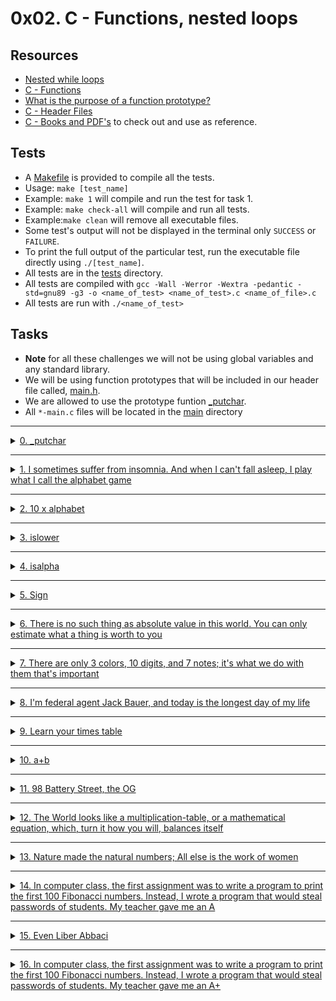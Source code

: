 # 0x02. C - Functions, nested loops

## Resources

- [Nested while loops](https://www.youtube.com/watch?v=Z3iGeQ1gIss)
- [C - Functions](https://www.tutorialspoint.com/cprogramming/c_functions.htm)
- [What is the purpose of a function prototype?](https://www.geeksforgeeks.org/what-is-the-purpose-of-a-function-prototype/)
- [C - Header Files](https://www.tutorialspoint.com/cprogramming/c_header_files.htm)
- [C - Books and PDF's](../references) to check out and use as reference.


## Tests

- A [Makefile](./Makefile) is provided to compile all the tests.
- Usage: `make [test_name]`
- Example: `make 1` will compile and run the test for task 1.
- Example: `make check-all` will compile and run all tests.
- Example:`make clean` will remove all executable files.
- Some test's output will not be displayed in the terminal only `SUCCESS` or `FAILURE`.
- To print the full output of the particular test, run the executable file directly using `./[test_name]`.
- All tests are in the [tests](./tests) directory.
- All tests are compiled with `gcc -Wall -Werror -Wextra -pedantic -std=gnu89 -g3 -o <name_of_test> <name_of_test>.c <name_of_file>.c`
- All tests are run with `./<name_of_test>`

## Tasks

- **Note** for all these challenges we will not be using global variables and any standard library.
- We will be using function prototypes that will be included in our header file called, [main.h](./main.h).
- We are allowed to use the prototype funtion [\_putchar](https://github.com/holbertonschool/_putchar.c/blob/master/_putchar.c).
- All `*-main.c` files will be located in the [main](./tests) directory

---
<details>
<summary><a href="./0-putchar.c">0. _putchar</a></summary><br>


Write a program that prints `_putchar`, followed by a new line.

-   The program should return `0`

> Compile this way: 
> ```
> gcc -Wall -pedantic -Werror -Wextra -std=gnu89 _putchar.c main/1-main.c 0-putchar.c -o 0-putchar
> ```

> Run it with: `./0-putchar`

> Output:
> ```
>_putchar
>```


</details>

---

<details>
<summary><a href="./1-alphabet.c">1. I sometimes suffer from insomnia. And when I can't fall asleep, I play what I call the alphabet game</a></summary><br>
Write a function that prints the alphabet, in lowercase, followed by a new line.

-   Prototype: `void print_alphabet(void);`
-   You can only use `_putchar` twice in your code

> Main:
```c
#include "main.h"

/**
 * main - check the code
 *
 * Return: Always 0.
 */
int main(void)
{
    print_alphabet();
    return (0);
}
```

> Compile this way: 
> ```
> gcc -Wall -pedantic -Werror -Wextra -std=gnu89 _putchar.c main/1-main.c 1-alphabet.c -o 1-alphabet
> ```

> Run it with: `./1-alphabet.c`

> Output:
> ```
>abcdefghijklmnopqrstuvwxyz
>```

</details>

---

<details>
<summary><a href="./2-print_alphabet_x10.c">2. 10 x alphabet</a></summary><br>

Write a function that prints 10 times the alphabet, in lowercase, followed by a new line.

-   Prototype: `void print_alphabet_x10(void);`
-   You can only use `_putchar` twice in your code

> Main:
```c
#include "main.h"

/**
 * main - check the code.
 *
 * Return: Always 0.
 */
int main(void)
{
    print_alphabet_x10();
    return (0);
}
```

> Compile this way: 
> ```
> gcc -Wall -pedantic -Werror -Wextra -std=gnu89 _putchar.c main/2-main.c 2-print_alphabet_x10.c -o 2-alphabet_x10
> ```

> Run: `./2-alphabet_x10 `

>Output:
>```shell
>abcdefghijklmnopqrstuvwxyz
>abcdefghijklmnopqrstuvwxyz
>abcdefghijklmnopqrstuvwxyz
>abcdefghijklmnopqrstuvwxyz
>abcdefghijklmnopqrstuvwxyz
>abcdefghijklmnopqrstuvwxyz
>abcdefghijklmnopqrstuvwxyz
>abcdefghijklmnopqrstuvwxyz
>abcdefghijklmnopqrstuvwxyz
>abcdefghijklmnopqrstuvwxyz
>```

</details>

---

<details>

<summary><a  href="./3-islower.c">3. islower</a></summary><br>

Write a function that checks for lowercase character.

-   Prototype: `int _islower(int c);`
-   Returns `1` if `c` is lowercase
-   Returns `0` otherwise

FYI: The standard library provides a similar function: `islower`. Run `man islower` to learn more.
>Main
```c
#include "main.h"

/**
 * main - check the code.
 *
 * Return: Always 0.
 */
int main(void)
{
    int r;

    r = _islower('H');
    _putchar(r + '0');
    r = _islower('o');
    _putchar(r + '0');
    r = _islower(108);
    _putchar(r + '0');
    _putchar('\n');
    return (0);
}
```
> Compile this way: 
> ```
> gcc -Wall -pedantic -Werror -Wextra -std=gnu89 _putchar.c main/3-main.c 3-islower.c -o 3-islower
> ```

>Run it with: `./3-islower`

>Output:
>```shell
>011
>```

</details>

---

<details>

<summary><a  href="./4-isalpha.c">4. isalpha</a></summary><br>
  Write a function that checks for alphabetic character.

-   Prototype: `int _isalpha(int c);`
-   Returns `1` if `c` is a letter, lowercase or uppercase
-   Returns `0` otherwise

FYI: The standard library provides a similar function: `isalpha`. Run `man isalpha` to learn more.

>Main:
```c
#include "main.h"

/**
 * main - check the code.
 *
 * Return: Always 0.
 */
int main(void)
{
    int r;

    r = _isalpha('H');
    _putchar(r + '0');
    r = _isalpha('o');
    _putchar(r + '0');
    r = _isalpha(108);
    _putchar(r + '0');
    r = _isalpha(';');
    _putchar(r + '0');
    _putchar('\n');
    return (0);
}
```
> Compile this way: 
> ```
> gcc -Wall -pedantic -Werror -Wextra -std=gnu89 _putchar.c 4-main.c 4-isalpha.c -o 4-isalpha
> ```

>Run it with: `./4-isalpha`

>Output:
>```shell
>1110
>```

</details>

---

<details>

<summary><a  href="./5-sign.c">5. Sign</a></summary><br>

Write a function that prints the sign of a number.

-   Prototype: `int print_sign(int n);`
-   Returns `1` and prints `+` if `n` is greater than zero
-   Returns `0` and prints `0` if `n` is zero
-   Returns `-1` and prints `-` if `n` is less than zero

>Main:
```c
#include "main.h"

/**
 * main - check the code.
 *
 * Return: Always 0.
 */
int main(void)
{
    int r;

    r = print_sign(98);
    _putchar(',');
    _putchar(' ');
    _putchar(r + '0');
    _putchar('\n');
    r = print_sign(0);
    _putchar(',');
    _putchar(' ');
    _putchar(r + '0');
    _putchar('\n');
    r = print_sign(0xff);
    _putchar(',');
    _putchar(' ');
    _putchar(r + '0');
    _putchar('\n');
    r = print_sign(-1);
    _putchar(',');
    _putchar(' ');
    _putchar(r + '0');
    _putchar('\n');
    return (0);
}
```
> Compile this way: 
> ```
> gcc -Wall -pedantic -Werror -Wextra -std=gnu89 _putchar.c 5-main.c 5-sign.c -o 5-sign
> ```

>Run it with: `./5-sign`

>Output:
>```shell
>+, 1
>0, 0
>+, 1
>-, /
>```

</details>

---

<details>

<summary><a  href="./6-abs.c">6. There is no such thing as absolute value in this world. You can only estimate what a thing is worth to you</a></summary><br>
Write a function that computes the absolute value of an integer.

-   Prototype: `int _abs(int);`

FYI: The standard library provides a similar function: `abs`. Run `man abs` to learn more.

>Main:
```c
#include "main.h"
#include <stdio.h>

/**
 * main - check the code
 *
 * Return: Always 0.
 */
int main(void)
{
    int r;

    r = _abs(-1);
    printf("%d\n", r);
    r = _abs(0);
    printf("%d\n", r);
    r = _abs(1);
    printf("%d\n", r);
    r = _abs(-98);
    printf("%d\n", r);
    return (0);
}
```

> Compile this way: 
> ```
>  gcc -Wall -pedantic -Werror -Wextra -std=gnu89 _putchar.c 6-main.c 6-abs.c -o 6-abs
> ```

>Run it with: `./6-abs`

>Output:
>```shell
>1
>0
>1
>98
>```

</details>

---

<details>

<summary><a  href="./7-print_last_digit.c">7. There are only 3 colors, 10 digits, and 7 notes; it's what we do with them that's important</a></summary><br>

Write a function that prints the last digit of a number.

-   Prototype: `int print_last_digit(int);`
-   Returns the value of the last digit

>Main:
```c
#include "main.h"

/**
 * main - check the code
 *
 * Return: Always 0.
 */
int main(void)
{
    int r;

    print_last_digit(98);
    print_last_digit(0);
    r = print_last_digit(-1024);
    _putchar('0' + r);
    _putchar('\n');
    return (0);
}
```

> Compile this way: 
> ```
>  gcc -Wall -pedantic -Werror -Wextra -std=gnu89 _putchar.c 7-main.c 7-print_last_digit.c -o 7-last_digit
> ```

>Run it with: `./7-last_digit`

>Output:
>```shell
>8044
>```

</details>

---

<details>

<summary><a  href="./8-24_hours.c">8. I'm federal agent Jack Bauer, and today is the longest day of my life</a></summary><br>

Write a function that prints every minute of the day of Jack Bauer, starting from 00:00 to 23:59.

-   Prototype: `void jack_bauer(void);`
-   You can listen to [this soundtrack](https://intranet.alxswe.com/rltoken/aNwRcWg7MPM1J2lYuuuBjA "this soundtrack") while coding :)

>Main:
```c
#include "main.h"

/**
 * main - check the code
 *
 * Return: Always 0.
 */
int main(void)
{
    jack_bauer();
    return (0);
}
julien@ubuntu:~/0x02$ gcc -Wall -pedantic -Werror -Wextra -std=gnu89 _putchar.c 8-main.c 8-24_hours.c -o 8-24
julien@ubuntu:~/0x02$ ./8-24 | head
00:00
00:01
00:02
00:03
00:04
00:05
00:06
00:07
00:08
00:09
julien@ubuntu:~/0x02$ ./8-24 | tail
23:50
23:51
23:52
23:53
23:54
23:55
23:56
23:57
23:58
23:59
julien@ubuntu:~/0x02$ ./8-24 | wc -l
1440
julien@ubuntu:~/0x02$ 
```

> Compile this way: 
> ```
>  gcc -Wall -pedantic -Werror -Wextra -std=gnu89 _putchar.c 8-main.c 8-24_hours.c -o 8-24
> ```

>Output:
>```shell
>julien@ubuntu:~/0x02$ ./8-24 | head
>00:00
>00:01
>00:02
>00:03
>00:04
>00:05
>00:06
>00:07
>00:08
>00:09
>julien@ubuntu:~/0x02$ ./8-24 | tail
>23:50
>23:51
>23:52
>23:53
>23:54
>23:55
>23:56
>23:57
>23:58
>23:59
>julien@ubuntu:~/0x02$ ./8-24 | wc -l
>1440
>```

</details>

---

<details>

<summary><a  href="./9-times_table.c">9. Learn your times table</a></summary><br>

Write a function that prints the 9 times table, starting with 0.

-   Prototype: `void times_table(void);`
-   Format: see example

>Main:
```c
julien@ubuntu:~/0x02$ cat 9-main.c
#include "main.h"

/**
 * main - check the code
 *
 * Return: Always 0.
 */
int main(void)
{
    times_table();
    return (0);
}
```
> Compile this way: 
> ```
>  gcc -Wall -pedantic -Werror -Wextra -std=gnu89 _putchar.c 9-main.c 9-times_table.c -o 9-times_table
> ```

>Output:
>```shell
>ulien@ubuntu:~/0x02$ ./9-times_table | cat -e
>0,  0,  0,  0,  0,  0,  0,  0,  0,  0$
>0,  1,  2,  3,  4,  5,  6,  7,  8,  9$
>0,  2,  4,  6,  8, 10, 12, 14, 16, 18$
>0,  3,  6,  9, 12, 15, 18, 21, 24, 27$
>0,  4,  8, 12, 16, 20, 24, 28, 32, 36$
>0,  5, 10, 15, 20, 25, 30, 35, 40, 45$
>0,  6, 12, 18, 24, 30, 36, 42, 48, 54$
>0,  7, 14, 21, 28, 35, 42, 49, 56, 63$
>0,  8, 16, 24, 32, 40, 48, 56, 64, 72$
>0,  9, 18, 27, 36, 45, 54, 63, 72, 81$
>julien@ubuntu:~/0x02$ ./9-times_table | tr ' ' . | cat -e
>0,..0,..0,..0,..0,..0,..0,..0,..0,..0$
>0,..1,..2,..3,..4,..5,..6,..7,..8,..9$
>0,..2,..4,..6,..8,.10,.12,.14,.16,.18$
>0,..3,..6,..9,.12,.15,.18,.21,.24,.27$
>0,..4,..8,.12,.16,.20,.24,.28,.32,.36$
>0,..5,.10,.15,.20,.25,.30,.35,.40,.45$
>0,..6,.12,.18,.24,.30,.36,.42,.48,.54$
>0,..7,.14,.21,.28,.35,.42,.49,.56,.63$
>0,..8,.16,.24,.32,.40,.48,.56,.64,.72$
>0,..9,.18,.27,.36,.45,.54,.63,.72,.81$
>``` 
</details>

---

<details>
<summary><a  href="./10-add.c">10. a+b</a></summary><br>

Write a function that adds two integers and returns the result.

-   Prototype: `int add(int, int);`

>Main:
```c
#include "main.h"
#include <stdio.h>

/**
 * main - check the code
 *
 * Return: Always 0.
 */
int main(void)
{
    int n;

    n = add(89, 9);
    printf("%d\n", n);
    return (0);
}
julien@ubuntu:~/0x02$ ./10-add 
98
```
  > Compile this way:
> ```
> gcc -Wall -pedantic -Werror -Wextra -std=gnu89 _putchar.c 10-main.c 10-add.c -o 10-add
> ```

>Output:
>```shell
>julien@ubuntu:~/0x02$ ./10-add 
>98
>```
</details>

---

<details>
<summary><a  href="./11-print_to_98.c">11. 98 Battery Street, the OG</a></summary><br>
Write a function that prints all natural numbers from `n` to `98`, followed by a new line.

-   Prototype: `void print_to_98(int n);`
-   Numbers must be separated by a comma, followed by a space
-   Numbers should be printed in order
-   The first printed number should be the number passed to your function
-   The last printed number should be `98`
-   You are allowed to use the standard library

>Main:
```c
#include "main.h"

/**
 * main - check the code
 *
 * Return: Always 0.
 */
int main(void)
{
    print_to_98(0);
    print_to_98(98);
    print_to_98(111);
    print_to_98(81);
    print_to_98(-10);
    return (0);
}
```
> Compile this way:
> ```
> gcc -Wall -pedantic -Werror -Wextra -std=gnu89 _putchar.c 11-main.c 11-print_to_98.c -o 11-98
> ```

>Output:
>```shell
> julien@ubuntu:~/0x02$ ./11-98 
>0, 1, 2, 3, 4, 5, 6, 7, 8, 9, 10, 11, 12, 13, 14, 15, 16, 17, 18, 19, 20, 21, 22, 23, 24, 25,26,  27, 28, 29, 30, 31, 32, 33, 34, 35, 36, 37, 38, 39, 40, 41, 42, 43, 44, 45, 46, 47, 48,49,  50, 51, 52, 53, 54, 55, 56, 57, 58, 59, 60, 61, 62, 63, 64, 65, 66, 67, 68, 69, 70, 71,72,  73, 74, 75, 76, 77, 78, 79, 80, 81, 82, 83, 84, 85, 86, 87, 88, 89, 90, 91, 92, 93, 94,95,  96, 97, 98
>98
>111, 110, 109, 108, 107, 106, 105, 104, 103, 102, 101, 100, 99, 98
>81, 82, 83, 84, 85, 86, 87, 88, 89, 90, 91, 92, 93, 94, 95, 96, 97, 98
>-10, -9, -8, -7, -6, -5, -4, -3, -2, -1, 0, 1, 2, 3, 4, 5, 6, 7, 8, 9, 10, 11, 12, 13, 14, 15, 16, 17, 18, 19, 20, 21, 22, 23, 24, 25, 26, 27, 28, 29, 30, 31, 32, 33, 34, 35, 36, 37, 38, 39, 40, 41, 42, 43, 44, 45, 46, 47, 48, 49, 50, 51, 52, 53, 54, 55, 56, 57, 58, 59, 60, 61, 62, 63, 64, 65, 66, 67, 68, 69, 70, 71, 72, 73, 74, 75, 76, 77, 78, 79, 80, 81, 82, 83, 84, 85, 86, 87, 88, 89, 90, 91, 92, 93, 94, 95, 96, 97, 98
>```
</details>

---

<details>

<summary><a  href="./100-times_table.c">12. The World looks like a multiplication-table, or a mathematical equation, which, turn it how you will, balances itself</a></summary><br>
Write a function that prints the `n` times table, starting with 0.

-   Prototype: `void print_times_table(int n);`
-   If `n` is greater than `15` or less than `0` the function should not print anything
-   Format: see example

```c
#include "main.h"

/**
 * main - check the code.
 *
 * Return: Always 0.
 */
int main(void)
{
    print_times_table(3);
    _putchar('\n');
    print_times_table(5);
    _putchar('\n');
    print_times_table(98);
    _putchar('\n');
    print_times_table(12);  
    return (0);
}
```
>Output:
>```
>julien@ubuntu:~/0x02$ ./100-times_table
>0,   0,   0,   0
>0,   1,   2,   3
>0,   2,   4,   6
>0,   3,   6,   9
>
>0,   0,   0,   0,   0,   0
>0,   1,   2,   3,   4,   5
>0,   2,   4,   6,   8,  10
>0,   3,   6,   9,  12,  15
>0,   4,   8,  12,  16,  20
>0,   5,  10,  15,  20,  25
>
>
>0,   0,   0,   0,   0,   0,   0,   0,   0,   0,   0,   0,   0
>0,   1,   2,   3,   4,   5,   6,   7,   8,   9,  10,  11,  12
>0,   2,   4,   6,   8,  10,  12,  14,  16,  18,  20,  22,  24
>0,   3,   6,   9,  12,  15,  18,  21,  24,  27,  30,  33,  36
>0,   4,   8,  12,  16,  20,  24,  28,  32,  36,  40,  44,  48
>0,   5,  10,  15,  20,  25,  30,  35,  40,  45,  50,  55,  60
>0,   6,  12,  18,  24,  30,  36,  42,  48,  54,  60,  66,  72
>0,   7,  14,  21,  28,  35,  42,  49,  56,  63,  70,  77,  84
>0,   8,  16,  24,  32,  40,  48,  56,  64,  72,  80,  88,  96
>0,   9,  18,  27,  36,  45,  54,  63,  72,  81,  90,  99, 108
>0,  10,  20,  30,  40,  50,  60,  70,  80,  90, 100, 110, 120
>0,  11,  22,  33,  44,  55,  66,  77,  88,  99, 110, 121, 132
>0,  12,  24,  36,  48,  60,  72,  84,  96, 108, 120, 132, 144
>julien@ubuntu:~/0x02$ ./100-times_table | tr ' ' . | cat -e
>0,...0,...0,...0$
>0,...1,...2,...3$
>0,...2,...4,...6$
>0,...3,...6,...9$
>$
>0,...0,...0,...0,...0,...0$
>0,...1,...2,...3,...4,...5$
>0,...2,...4,...6,...8,..10$
>0,...3,...6,...9,..12,..15$
>0,...4,...8,..12,..16,..20$
>0,...5,..10,..15,..20,..25$
>$
>$
>0,...0,...0,...0,...0,...0,...0,...0,...0,...0,...0,...0,...0$
>0,...1,...2,...3,...4,...5,...6,...7,...8,...9,..10,..11,..12$
>0,...2,...4,...6,...8,..10,..12,..14,..16,..18,..20,..22,..24$
>0,...3,...6,...9,..12,..15,..18,..21,..24,..27,..30,..33,..36$
>0,...4,...8,..12,..16,..20,..24,..28,..32,..36,..40,..44,..48$
>0,...5,..10,..15,..20,..25,..30,..35,..40,..45,..50,..55,..60$
>0,...6,..12,..18,..24,..30,..36,..42,..48,..54,..60,..66,..72$
>0,...7,..14,..21,..28,..35,..42,..49,..56,..63,..70,..77,..84$
>0,...8,..16,..24,..32,..40,..48,..56,..64,..72,..80,..88,..96$
>0,...9,..18,..27,..36,..45,..54,..63,..72,..81,..90,..99,.108$
>0,..10,..20,..30,..40,..50,..60,..70,..80,..90,.100,.110,.120$
>0,..11,..22,..33,..44,..55,..66,..77,..88,..99,.110,.121,.132$
>0,..12,..24,..36,..48,..60,..72,..84,..96,.108,.120,.132,.144$
>```

> Compile this way:
> ```
> gcc -Wall -pedantic -Werror -Wextra -std=gnu89 _putchar.c 100-main.c 100-times_table.c -o 100-times_table
> ```
</details>

---

<details>

<summary><a  href="./101-natural.c">13. Nature made the natural numbers; All else is the work of women</a></summary><br>

If we list all the natural numbers below `10` that are multiples of `3` or `5`, we get `3`, `5`, `6` and `9`. The sum of these multiples is `23`. Write a program that computes and prints the sum of all the multiples of `3` or `5` below `1024` (excluded), followed by a new line.

-   You are allowed to use the standard library

> Compile this way:
> ```
> gcc -Wall -pedantic -Werror -Wextra -std=gnu89 101-natural.c -o 101-natural
> ```

</details>

---

<details>

<summary><a  href="./102-fibonacci.c">14. In computer class, the first assignment was to write a program to print the first 100 Fibonacci numbers. Instead, I wrote a program that would steal passwords of students. My teacher gave me an A</a></summary><br>

Write a program that prints the first 50 Fibonacci numbers, starting with `1` and `2`, followed by a new line.

-   The numbers must be separated by comma, followed by a space `,`
-   You are allowed to use the standard library

> Compile this way:
> ```
> gcc -Wall -pedantic -Werror -Wextra -std=gnu89 102-fibonacci.c -o 102-fibonacci
> ```

</details>

---

<details>

<summary><a  href="./103-fibonacci.c">15. Even Liber Abbaci</a></summary><br>

Each new term in the Fibonacci sequence is generated by adding the previous two terms. By starting with `1` and `2`, the first 10 terms will be: `1, 2, 3, 5, 8, 13, 21, 34, 55, 89`. By considering the terms in the Fibonacci sequence whose values do not exceed 4,000,000, write a program that finds and prints the sum of the even-valued terms, followed by a new line.

-   You are allowed to use the standard library

> Compile this way:
> ```
> gcc -Wall -pedantic -Werror -Wextra -std=gnu89 103-fibonacci.c -o 103-fibonacci
> ```

</details>

---

<details>

<summary><a  href="./104-fibonacci.c">16. In computer class, the first assignment was to write a program to print the first 100 Fibonacci numbers. Instead, I wrote a program that would steal passwords of students. My teacher gave me an A+</a></summary><br>

Write a program that finds and prints the first 98 Fibonacci numbers, starting with `1` and `2`, followed by a new line.

-   The numbers should be separated by comma, followed by a space `,`
-   You are allowed to use the standard library
-   You are not allowed to use any other library (You can’t use `GMP` etc…)
-   You are not allowed to use `long long`, `malloc`, pointers, arrays/tables, or structures
-   You are not allowed to hard code any Fibonacci number (except for `1` and `2`)

> Compile this way:
> ```
> gcc -Wall -pedantic -Werror -Wextra -std=gnu89 104-fibonacci.c -o 104-fibonacci
> ```

</details>
